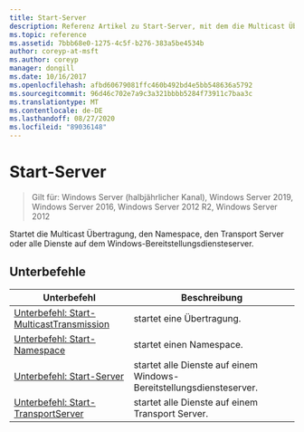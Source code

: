 ```yaml
---
title: Start-Server
description: Referenz Artikel zu Start-Server, mit dem die Multicast Übertragung, der Namespace, der Transport Server oder alle Dienste auf dem Server der Windows-Bereitstellungs Dienste gestartet werden.
ms.topic: reference
ms.assetid: 7bbb68e0-1275-4c5f-b276-383a5be4534b
author: coreyp-at-msft
ms.author: coreyp
manager: dongill
ms.date: 10/16/2017
ms.openlocfilehash: afbd60679081ffc460b492bd4e5bb548636a5792
ms.sourcegitcommit: 96d46c702e7a9c3a321bbbb5284f73911c7baa3c
ms.translationtype: MT
ms.contentlocale: de-DE
ms.lasthandoff: 08/27/2020
ms.locfileid: "89036148"
---
```

# <a name="start-server"></a>Start-Server

> Gilt für: Windows Server (halbjährlicher Kanal), Windows Server 2019, Windows Server 2016, Windows Server 2012 R2, Windows Server 2012

Startet die Multicast Übertragung, den Namespace, den Transport Server oder alle Dienste auf dem Windows-Bereitstellungsdiensteserver.

## <a name="subcommands"></a>Unterbefehle
|Unterbefehl|Beschreibung|
|-------|--------|
|[Unterbefehl: Start-MulticastTransmission](subcommand-start-multicasttransmission.md)|startet eine Übertragung.|
|[Unterbefehl: Start-Namespace](subcommand-start-namespace.md)|startet einen Namespace.|
|[Unterbefehl: Start-Server](subcommand-start-server.md)|startet alle Dienste auf einem Windows-Bereitstellungsdiensteserver.|
|[Unterbefehl: Start-TransportServer](subcommand-start-transportserver.md)|startet alle Dienste auf einem Transport Server.|
